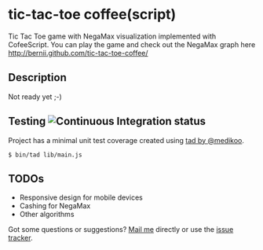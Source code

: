 tic-tac-toe coffee(script)
==========================

Tic Tac Toe game with NegaMax visualization implemented with CofeeScript. You can play the game and check out the NegaMax graph here http://bernii.github.com/tic-tac-toe-coffee/

Description
-----------
Not ready yet ;-)


Testing ![Continuous Integration status](https://secure.travis-ci.org/bernii/tic-tac-toe-coffee.png)
-------

Project has a minimal unit test coverage created using [tad by @medikoo](https://github.com/medikoo/tad).

    $ bin/tad lib/main.js


TODOs
-----
 * Responsive design for mobile devices
 * Cashing for NegaMax
 * Other algorithms

Got some questions or suggestions? [Mail me](mailto:bkobos+tictac@extensa.pl) directly or use the [issue tracker](http://github.com/bernii/tic-tac-toe-coffee/issues).

